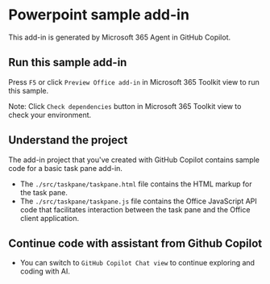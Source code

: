 # Powerpoint sample add-in

This add-in is generated by Microsoft 365 Agent in GitHub Copilot.

## Run this sample add-in

Press `F5` or click `Preview Office add-in` in Microsoft 365 Toolkit view to run this sample.

Note: Click `Check dependencies` button in Microsoft 365 Toolkit view to check your environment.

## Understand the project

The add-in project that you've created with GitHub Copilot contains sample code for a basic task pane add-in.

- The `./src/taskpane/taskpane.html` file contains the HTML markup for the task pane.
- The `./src/taskpane/taskpane.js` file contains the Office JavaScript API code that facilitates interaction between the task pane and the Office client application.

## Continue code with assistant from Github Copilot

- You can switch to `GitHub Copilot Chat view` to continue exploring and coding with AI.
